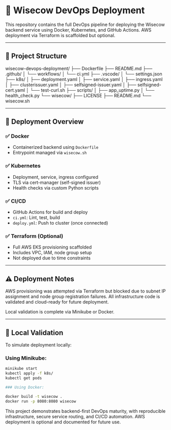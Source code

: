 # 🐄 Wisecow DevOps Deployment

This repository contains the full DevOps pipeline for deploying the Wisecow backend service using Docker, Kubernetes, and GitHub Actions. AWS deployment via Terraform is scaffolded but optional.

---

## 📁 Project Structure

wisecow-devops-deployment/
├── Dockerfile
├── README.md
├── .github/
│ └── workflows/
│ └── ci.yml
├── .vscode/
│ └── settings.json
├── k8s/
│ ├── deployment.yaml
│ ├── service.yaml
│ ├── ingress.yaml
│ ├── clusterissuer.yaml
│ ├── selfsigned-issuer.yaml
│ ├── selfsigned-cert.yaml
│ └── test-curl.sh
├── scripts/
│ ├── app_uptime.py
│ └── health_check.py
└── wisecow/
├── LICENSE
├── README.md
└── wisecow.sh

---

## 🚀 Deployment Overview

### ✅ Docker

- Containerized backend using `Dockerfile`
- Entrypoint managed via `wisecow.sh`

### ✅ Kubernetes

- Deployment, service, ingress configured
- TLS via cert-manager (self-signed issuer)
- Health checks via custom Python scripts

### ✅ CI/CD

- GitHub Actions for build and deploy
- `ci.yml`: Lint, test, build
- `deploy.yml`: Push to cluster (once connected)

### ✅ Terraform (Optional)

- Full AWS EKS provisioning scaffolded
- Includes VPC, IAM, node group setup
- Not deployed due to time constraints

---

## ⚠️ Deployment Notes

AWS provisioning was attempted via Terraform but blocked due to subnet IP assignment and node group registration failures. All infrastructure code is validated and cloud-ready for future deployment.

Local validation is complete via Minikube or Docker.

---

## 🧪 Local Validation

To simulate deployment locally:

### Using Minikube:

```bash
minikube start
kubectl apply -f k8s/
kubectl get pods

### Using Docker:

docker build -t wisecow .
docker run -p 8080:8080 wisecow
```

This project demonstrates backend-first DevOps maturity, with reproducible infrastructure, secure service routing, and CI/CD automation. AWS deployment is optional and documented for future use.
